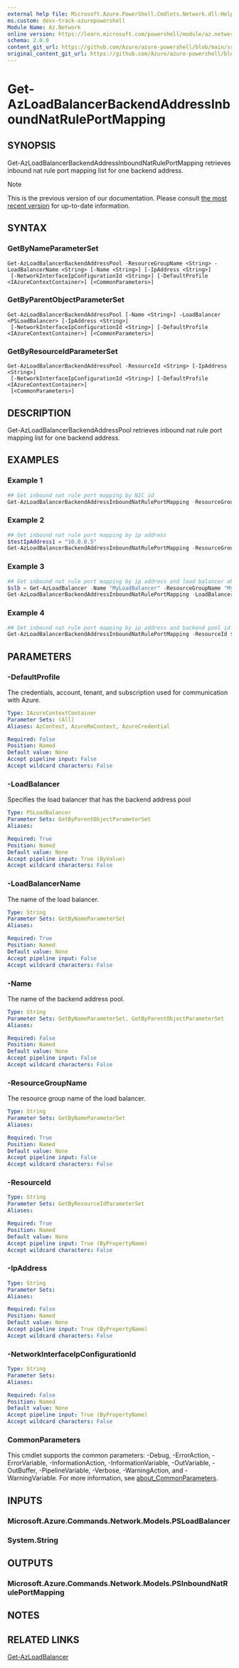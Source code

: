 ```yaml
---
external help file: Microsoft.Azure.PowerShell.Cmdlets.Network.dll-Help.xml
ms.custom: devx-track-azurepowershell
Module Name: Az.Network
online version: https://learn.microsoft.com/powershell/module/az.network/get-azloadbalancerbackendaddressinboundnatruleportmapping
schema: 2.0.0
content_git_url: https://github.com/Azure/azure-powershell/blob/main/src/Network/Network/help/Get-AzLoadBalancerBackendAddressInboundNatRulePortMapping.md
original_content_git_url: https://github.com/Azure/azure-powershell/blob/main/src/Network/Network/help/Get-AzLoadBalancerBackendAddressInboundNatRulePortMapping.md
---
```


# Get-AzLoadBalancerBackendAddressInboundNatRulePortMapping

## SYNOPSIS
Get-AzLoadBalancerBackendAddressInboundNatRulePortMapping retrieves inbound nat rule port mapping list for one backend address.

> [!NOTE]
>This is the previous version of our documentation. Please consult [the most recent version](/powershell/module/az.network/get-azloadbalancerbackendaddressinboundnatruleportmapping) for up-to-date information.

## SYNTAX

### GetByNameParameterSet
```
Get-AzLoadBalancerBackendAddressPool -ResourceGroupName <String> -LoadBalancerName <String> [-Name <String>] [-IpAddress <String>]
 [-NetworkInterfaceIpConfigurationId <String>] [-DefaultProfile <IAzureContextContainer>] [<CommonParameters>]
```

### GetByParentObjectParameterSet
```
Get-AzLoadBalancerBackendAddressPool [-Name <String>] -LoadBalancer <PSLoadBalancer> [-IpAddress <String>]
 [-NetworkInterfaceIpConfigurationId <String>] [-DefaultProfile <IAzureContextContainer>] [<CommonParameters>]
```

### GetByResourceIdParameterSet
```
Get-AzLoadBalancerBackendAddressPool -ResourceId <String> [-IpAddress <String>]
 [-NetworkInterfaceIpConfigurationId <String>] [-DefaultProfile <IAzureContextContainer>]
 [<CommonParameters>]
```

## DESCRIPTION
Get-AzLoadBalancerBackendAddressPool retrieves inbound nat rule port mapping list for one backend address.

## EXAMPLES

### Example 1
```powershell
## Get inbound nat rule port mapping by NIC id
Get-AzLoadBalancerBackendAddressInboundNatRulePortMapping -ResourceGroupName $rgname -LoadBalancerName $lbName -NetworkInterfaceIpConfigurationId $ipconfig.Id -Name pool1
```

### Example 2
```powershell
## Get inbound nat rule port mapping by ip address
$testIpAddress1 = "10.0.0.5"
Get-AzLoadBalancerBackendAddressInboundNatRulePortMapping -ResourceGroupName $rgname -LoadBalancerName $lbName -Name $backendAddressPoolName -IpAddress $testIpAddress1
```

### Example 3
```powershell
## Get inbound nat rule port mapping by ip address and load balancer object
$slb = Get-AzLoadBalancer -Name "MyLoadBalancer" -ResourceGroupName "MyResourceGroup"
Get-AzLoadBalancerBackendAddressInboundNatRulePortMapping -LoadBalancer $slb -Name $backendAddressPoolName -IpAddress $testIpAddress1
```

### Example 4
```powershell
## Get inbound nat rule port mapping by ip address and backend pool id
Get-AzLoadBalancerBackendAddressInboundNatRulePortMapping -ResourceId $backendPool1.Id -IpAddress $testIpAddress1
```

## PARAMETERS

### -DefaultProfile
The credentials, account, tenant, and subscription used for communication with Azure.

```yaml
Type: IAzureContextContainer
Parameter Sets: (All)
Aliases: AzContext, AzureRmContext, AzureCredential

Required: False
Position: Named
Default value: None
Accept pipeline input: False
Accept wildcard characters: False
```

### -LoadBalancer
Specifies the load balancer that has the backend address pool

```yaml
Type: PSLoadBalancer
Parameter Sets: GetByParentObjectParameterSet
Aliases:

Required: True
Position: Named
Default value: None
Accept pipeline input: True (ByValue)
Accept wildcard characters: False
```

### -LoadBalancerName
The name of the load balancer.

```yaml
Type: String
Parameter Sets: GetByNameParameterSet
Aliases:

Required: True
Position: Named
Default value: None
Accept pipeline input: False
Accept wildcard characters: False
```

### -Name
The name of the backend address pool.

```yaml
Type: String
Parameter Sets: GetByNameParameterSet, GetByParentObjectParameterSet
Aliases:

Required: False
Position: Named
Default value: None
Accept pipeline input: False
Accept wildcard characters: False
```

### -ResourceGroupName
The resource group name of the load balancer.

```yaml
Type: String
Parameter Sets: GetByNameParameterSet
Aliases:

Required: True
Position: Named
Default value: None
Accept pipeline input: False
Accept wildcard characters: False
```

### -ResourceId

```yaml
Type: String
Parameter Sets: GetByResourceIdParameterSet
Aliases:

Required: True
Position: Named
Default value: None
Accept pipeline input: True (ByPropertyName)
Accept wildcard characters: False
```

### -IpAddress

```yaml
Type: String
Parameter Sets:
Aliases:

Required: False
Position: Named
Default value: None
Accept pipeline input: True (ByPropertyName)
Accept wildcard characters: False
```

### -NetworkInterfaceIpConfigurationId

```yaml
Type: String
Parameter Sets:
Aliases:

Required: False
Position: Named
Default value: None
Accept pipeline input: True (ByPropertyName)
Accept wildcard characters: False
```

### CommonParameters
This cmdlet supports the common parameters: -Debug, -ErrorAction, -ErrorVariable, -InformationAction, -InformationVariable, -OutVariable, -OutBuffer, -PipelineVariable, -Verbose, -WarningAction, and -WarningVariable. For more information, see [about_CommonParameters](http://go.microsoft.com/fwlink/?LinkID=113216).

## INPUTS

### Microsoft.Azure.Commands.Network.Models.PSLoadBalancer

### System.String

## OUTPUTS

### Microsoft.Azure.Commands.Network.Models.PSInboundNatRulePortMapping

## NOTES

## RELATED LINKS

[Get-AzLoadBalancer](./Get-AzLoadBalancer.md)
